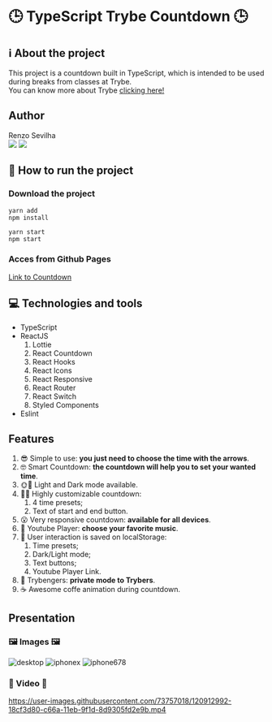 # 🕒 TypeScript Trybe Countdown 🕒
## ℹ️ About the project
This project is a countdown built in TypeScript, which is intended to be used during breaks from classes at Trybe.
<br/>
You can know more about Trybe [clicking here!](https://www.betrybe.com/)

## Author
Renzo Sevilha
<br />
<a href="https://www.linkedin.com/in/renzo-sevilha/"><img src="https://img.shields.io/badge/linkedin-0077B5.svg?style=for-the-badge&logo=linkedin&logoColor=white"></a>
<a href="mailto:sevilharenzo@gmail.com"><img src="https://img.shields.io/badge/e‑mail-D14836.svg?style=for-the-badge&logo=GMail&logoColor=white"></a>

## 🤔 How to run the project
### Download the project
```
yarn add
npm install
```
```
yarn start
npm start
```
### Acces from Github Pages
[Link to Countdown](https://renzosev.github.io/typescript-countdown/)

## 💻 Technologies and tools
* TypeScript
* ReactJS
  1. Lottie
  1. React Countdown
  1. React Hooks
  1. React Icons
  1. React Responsive
  1. React Router
  1. React Switch
  1. Styled Components
* Eslint

## Features
1. 😎 Simple to use: __you just need to choose the time with the arrows__.
1. 🤓 Smart Countdown: __the countdown will help you to set your wanted time__.
1. 🌞🌝 Light and Dark mode available.
1. 🧑‍🎨 Highly customizable countdown:
    1. 4 time presets;
    1. Text of start and end button.
1. 😮 Very responsive countdown: __available for all devices__.
1. 🎵 Youtube Player: __choose your favorite music__.
1. 💾 User interaction is saved on localStorage:
    1. Time presets;
    1. Dark/Light mode;
    1. Text buttons;
    1. Youtube Player Link.
1. 🦸 Trybengers: __private mode to Trybers__.
1. ☕ Awesome coffe animation during countdown.

## Presentation
### 🖼️ Images 🖼️
![desktop](https://user-images.githubusercontent.com/73757018/120912935-c2fa9580-c669-11eb-91cc-8877f1019f31.png)
![iphonex](https://user-images.githubusercontent.com/73757018/120912961-e1f92780-c669-11eb-9e66-2017882c9851.png)
![iphone678](https://user-images.githubusercontent.com/73757018/120912960-df96cd80-c669-11eb-9f69-a3835c7b131c.png)
### 🎥 Video 🎥
https://user-images.githubusercontent.com/73757018/120912992-18cf3d80-c66a-11eb-9f1d-8d9305fd2e9b.mp4
